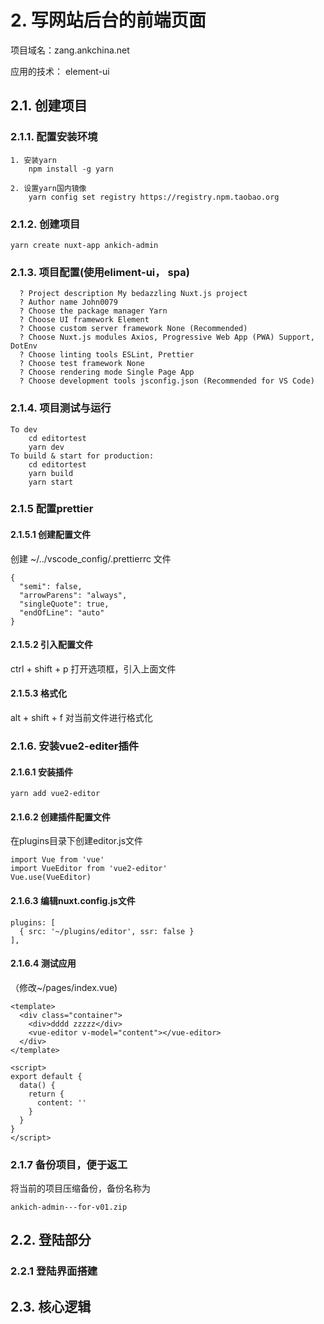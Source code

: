 

# 2. 写网站后台的前端页面

项目域名：zang.ankchina.net

应用的技术： element-ui

## 2.1. 创建项目

### 2.1.1. 配置安装环境

```
1. 安装yarn
	npm install -g yarn

2. 设置yarn国内镜像
	yarn config set registry https://registry.npm.taobao.org
```

### 2.1.2. 创建项目

```
yarn create nuxt-app ankich-admin
```

### 2.1.3. 项目配置(使用eliment-ui， spa)

```
  ? Project description My bedazzling Nuxt.js project
  ? Author name John0079
  ? Choose the package manager Yarn     
  ? Choose UI framework Element
  ? Choose custom server framework None (Recommended)
  ? Choose Nuxt.js modules Axios, Progressive Web App (PWA) Support, DotEnv
  ? Choose linting tools ESLint, Prettier 
  ? Choose test framework None
  ? Choose rendering mode Single Page App
  ? Choose development tools jsconfig.json (Recommended for VS Code)
```

### 2.1.4. 项目测试与运行

```
To dev
	cd editortest
	yarn dev
To build & start for production:
	cd editortest
	yarn build
	yarn start
```

### 2.1.5 配置prettier

#### 2.1.5.1 创建配置文件

创建  ~/../vscode_config/.prettierrc 文件

```
{
  "semi": false,
  "arrowParens": "always",
  "singleQuote": true,
  "endOfLine": "auto"
}
```



#### 2.1.5.2 引入配置文件

ctrl + shift + p 打开选项框，引入上面文件



#### 2.1.5.3 格式化

alt  + shift + f 对当前文件进行格式化

### 2.1.6. 安装vue2-editer插件

#### 2.1.6.1 安装插件

```
yarn add vue2-editor
```

#### 2.1.6.2 创建插件配置文件

在plugins目录下创建editor.js文件

```
import Vue from 'vue'
import VueEditor from 'vue2-editor'
Vue.use(VueEditor)
```

#### 2.1.6.3 编辑nuxt.config.js文件

```
plugins: [
  { src: '~/plugins/editor', ssr: false }
],
```

#### 2.1.6.4 测试应用

（修改~/pages/index.vue)

```
<template>
  <div class="container">
    <div>dddd zzzzz</div>
    <vue-editor v-model="content"></vue-editor>
  </div>
</template>

<script>
export default {
  data() {
    return {
      content: ''
    }
  }
}
</script>

```

### 2.1.7 备份项目，便于返工

将当前的项目压缩备份，备份名称为 

```
ankich-admin---for-v01.zip
```



## 2.2. 登陆部分

### 2.2.1 登陆界面搭建



## 2.3. 核心逻辑

